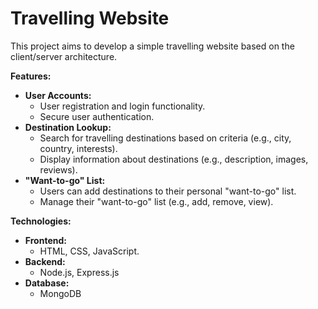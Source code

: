 # Travelling Website

This project aims to develop a simple travelling website based on the client/server architecture. 

**Features:**

* **User Accounts:** 
    * User registration and login functionality.
    * Secure user authentication.
* **Destination Lookup:**
    * Search for travelling destinations based on criteria (e.g., city, country, interests).
    * Display information about destinations (e.g., description, images, reviews).
* **"Want-to-go" List:**
    * Users can add destinations to their personal "want-to-go" list.
    * Manage their "want-to-go" list (e.g., add, remove, view).

**Technologies:**

* **Frontend:** 
    * HTML, CSS, JavaScript.
* **Backend:** 
    * Node.js, Express.js
* **Database:** 
    * MongoDB
